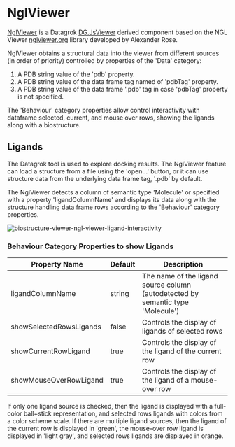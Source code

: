 # <a name="NglViewerl">NglViewer

[NglViewer](../../../packages/BiostructureViewer/src/viewers/ngl-viewer.ts) is
a Datagrok [DG.JsViewer](../../js-api/src/viewer.ts) derived component based on
the NGL Viewer [nglviewer.org](https://nglviewer.org/) library developed by Alexander Rose.

NglViewer obtains a structural data into the viewer from different sources
(in order of priority) controlled by properties of the 'Data' category:

1. A PDB string value of the 'pdb' property.
2. A PDB string value of the data frame tag named of 'pdbTag' property.
3. A PDB string value of the data frame '.pdb' tag in case 'pdbTag' property is not specified.

The 'Behaviour' category properties allow control interactivity with dataframe
selected, current, and mouse over rows, showing the ligands along with a biostructure.

## <a name="">Ligands</a>

The Datagrok tool is used to explore docking results. The NglViewer feature can load a structure from a file
using the 'open...' button, or it can use structure data from the underlying data frame tag, '.pdb' by default.

The NglViewer detects a column of semantic type 'Molecule' or specified with a property 'ligandColumnName' and
displays its data along with the structure handling data frame rows according to the 'Behaviour' category properties.

![biostructure-viewer-ngl-viewer-ligand-interactivity](../../uploads/gifs/ngl-viewer-ligand-interactivity.gif)

### Behaviour Category Properties to show Ligands

| Property Name           | Default | Description                                                                           |
|-------------------------|---------|---------------------------------------------------------------------------------------|
| ligandColumnName        | string  | The name of the ligand source column <br/> (autodetected by semantic type 'Molecule') |
| showSelectedRowsLigands | false   | Controls the display of ligands of selected rows                                      |
| showCurrentRowLigand    | true    | Controls the display of the ligand of the current row                                 |
| showMouseOverRowLigand  | true    | Controls the display of the ligand of a mouse-over row                                |

If only one ligand source is checked, then the ligand is displayed with a full-color ball+stick
representation, and selected rows ligands with colors from a color scheme scale. If there are multiple ligand sources,
then the ligand of the current row is displayed in 'green', the mouse-over row ligand is displayed in 'light gray',
and selected rows ligands are displayed in orange.
